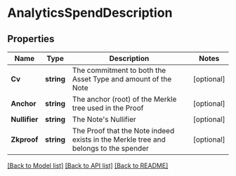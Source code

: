 # AnalyticsSpendDescription

## Properties
Name | Type | Description | Notes
------------ | ------------- | ------------- | -------------
**Cv** | **string** | The commitment to both the Asset Type and amount of the Note | [optional] 
**Anchor** | **string** | The anchor (root) of the Merkle tree used in the Proof | [optional] 
**Nullifier** | **string** | The Note&#39;s Nullifier | [optional] 
**Zkproof** | **string** | The Proof that the Note indeed exists in the Merkle tree and belongs to the spender | [optional] 

[[Back to Model list]](../README.md#documentation-for-models) [[Back to API list]](../README.md#documentation-for-api-endpoints) [[Back to README]](../README.md)


